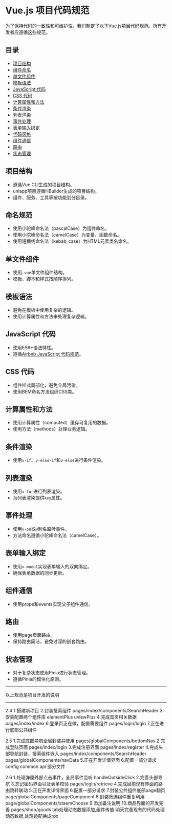 # Vue.js 项目代码规范

为了保持代码的一致性和可维护性，我们制定了以下Vue.js项目代码规范。所有开发者应遵循这些规范。

## 目录

- [项目结构](#项目结构)
- [组件命名](#组件命名)
- [单文件组件](#单文件组件)
- [模板语法](#模板语法)
- [JavaScript 代码](#javascript-代码)
- [CSS 代码](#css-代码)
- [计算属性和方法](#计算属性和方法)
- [条件渲染](#条件渲染)
- [列表渲染](#列表渲染)
- [事件处理](#事件处理)
- [表单输入绑定](#表单输入绑定)
- [代码风格](#代码风格)
- [组件通信](#组件通信)
- [路由](#路由)
- [状态管理](#状态管理)

## 项目结构
- 遵循Vue CLI生成的项目结构。
- uniapp项目遵循HBuilder生成的项目结构。
- 组件、服务、工具等按功能划分目录。

## 命名规范

- 使用小驼峰命名法（pascalCase）为组件命名。
- 使用小驼峰命名法（camelCase）为变量、函数命名。
- 使用短横线命名法（kebab_case）为HTML元素类名命名。

## 单文件组件

- 使用`.vue`单文件组件结构。
- 模板、脚本和样式按顺序排列。

## 模板语法

- 避免在模板中使用复杂的逻辑。
- 使用计算属性和方法来处理复杂逻辑。

## JavaScript 代码

- 使用ES6+语法特性。
- 遵循[Airbnb JavaScript 代码规范](https://github.com/airbnb/javascript)。

## CSS 代码

- 组件样式局部化，避免全局污染。
- 使用BEM命名方法组织CSS类。

## 计算属性和方法

- 使用计算属性（computed）缓存可复用的数据。
- 使用方法（methods）处理业务逻辑。

## 条件渲染

- 使用`v-if`、`v-else-if`和`v-else`进行条件渲染。

## 列表渲染

- 使用`v-for`进行列表渲染。
- 为列表渲染提供`key`属性。

## 事件处理

- 使用`v-on`或`@`别名监听事件。
- 方法命名遵循小驼峰命名法（camelCase）。

## 表单输入绑定

- 使用`v-model`实现表单输入的双向绑定。
- 确保表单数据的同步更新。

## 组件通信

- 使用props和events实现父子组件通信。

## 路由

- 使用page页面路由。
- 保持路由简洁，避免过深的嵌套路由。

## 状态管理

- 对于复杂状态使用Pinia进行状态管理。
- 遵循Pinia的模块化原则。


---

以上规范是项目开发的说明

----------------------------------------
2.4
1.搭建新项目
2.封装搜索组件  pages/index/components/SearchHeader
3.安装配置两个组件库 elementPlus uviewPlus
4.完成首页相关数据 pages/index/index 
6.登录页正在做，配置需要组件 pages/login/login
7.正在进行底部公共组件 

2.5
1.完成底部导航全局封装并使用 pages/globalComponents/bottomNav
2.完成登陆页面 pages/index/login 
3.完成注册界面 pages/index/register 
4.完成头部导航封装，搜索组件嵌入  pages/index/components/SearchHeader pages/globalComponents/navData
5.正在开发详情界面
6.配置一部分请求  config  common api 部分文件

2.6
1.处理弹窗外部点击事件，全局事件监听 handleOutsideClick
2.完善头部导航 
3.忘记密码界面以及表单校验 pages/login/retrieve
4.完成目前现有界面的路由跳转联动
5.正在开发详情界面
6.配置一部分请求
7.封装公共组件底部page翻页 page/globalComponents/pageComponent
8.封装筛选组件重复利用 page/globalComponents/staemChoose
9.添加备注说明
10.商品界面的开发完善 pages/shop/goods tab处理动态数据添加,组件传值
明天完善现有的代码处理动态数据,处理适配换成rpx